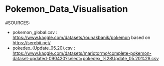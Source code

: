 # Pokemon_Data_Visualisation

#SOURCES:
- pokemon_global.csv : https://www.kaggle.com/datasets/rounakbanik/pokemon based on https://serebii.net/
- pokedex_(Update_05.20).csv : https://www.kaggle.com/datasets/mariotormo/complete-pokemon-dataset-updated-090420?select=pokedex_%28Update_05.20%29.csv 
